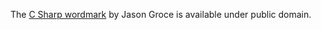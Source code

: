 The [C Sharp wordmark][1] by Jason Groce is available under public domain.

[1]: https://commons.wikimedia.org/wiki/File:C_Sharp_wordmark.svg
